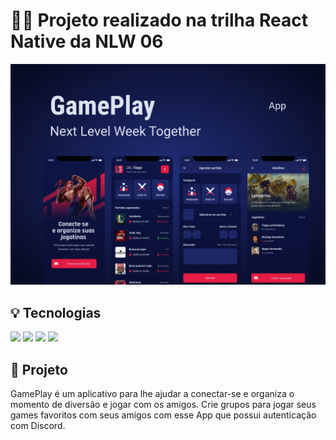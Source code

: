 # 👨‍💻 Projeto realizado na trilha React Native da NLW 06
<img src="assets/cover.png" alt="GamePlay" /> <br />
<h2>💡 Tecnologias</h2>
<img src="https://img.shields.io/badge/React-20232A?style=for-the-badge&logo=react&logoColor=61DAFB" />
<img src="https://img.shields.io/badge/React_Native-20232A?style=for-the-badge&logo=react&logoColor=61DAFB" />
<img src="https://img.shields.io/badge/TypeScript-007ACC?style=for-the-badge&logo=typescript&logoColor=white" />
<img src="https://img.shields.io/badge/Expo-1B1F23?style=for-the-badge&logo=expo&logoColor=white" />

<h2>📝 Projeto</h2>
GamePlay é um aplicativo para lhe ajudar a conectar-se e organiza o momento de diversão e jogar com os amigos. Crie grupos para jogar seus games favoritos com seus amigos com esse App que possui autenticação com Discord.
